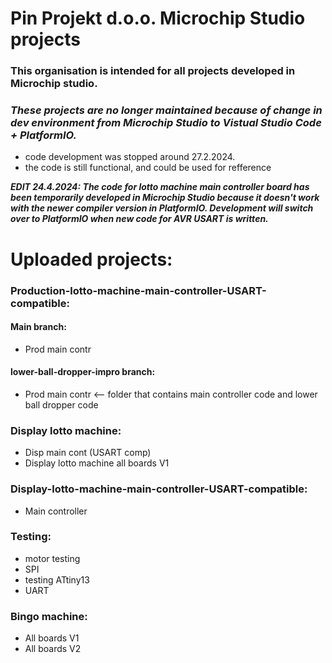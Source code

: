 # Pin Projekt d.o.o. Microchip Studio projects

### This organisation is intended for all projects developed in Microchip studio.

### ***These projects are no longer maintained because of change in dev environment from Microchip Studio to Vistual Studio Code + PlatformIO.***
- code development was stopped around 27.2.2024.
- the code is still functional, and could be used for refference

***EDIT 24.4.2024: The code for lotto machine main controller board has been temporarily developed in Microchip Studio because it doesn't work with the newer compiler version in PlatformIO. 
Development will switch over to PlatformIO when new code for AVR USART is written.***


# Uploaded projects:

### Production-lotto-machine-main-controller-USART-compatible:
#### Main branch:
- Prod main contr

#### lower-ball-dropper-impro branch:
- Prod main contr <-- folder that contains main controller code and lower ball dropper code

### Display lotto machine:
- Disp main cont (USART comp)
- Display lotto machine all boards V1

### Display-lotto-machine-main-controller-USART-compatible:
- Main controller

### Testing:
- motor testing
- SPI
- testing ATtiny13
- UART

### Bingo machine:
- All boards V1
- All boards V2
